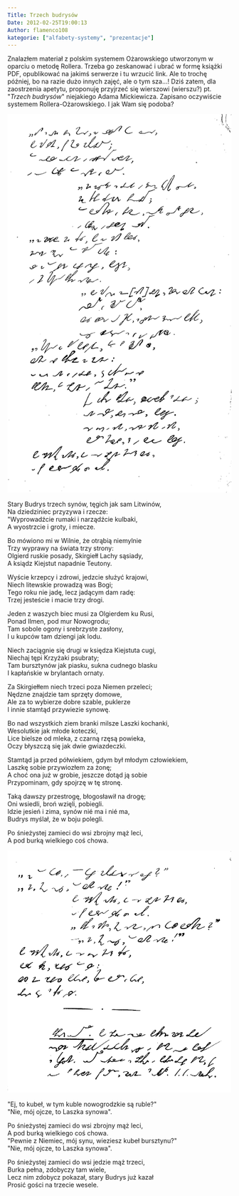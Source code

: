 ```yaml
---
Title: Trzech budrysów
Date: 2012-02-25T19:00:13
Author: flamenco108
kategorie: ["alfabety-systemy", "prezentacje"]
---
```


Znalazłem materiał z polskim systemem Ożarowskiego utworzonym w oparciu
o metodę Rollera. Trzeba go zeskanować i ubrać w formę książki PDF,
opublikować na jakimś serwerze i tu wrzucić link. Ale to trochę później,
bo na razie dużo innych zajęć, ale o tym sza...! Dziś zatem, dla
zaostrzenia apetytu, proponuję przyjrzeć się wierszowi (wierszu?) pt.
"*Trzech budrysów*" niejakiego Adama Mickiewicza. Zapisano oczywiście
systemem Rollera-Ożarowskiego. I jak Wam się podoba?

![](3_budr-001.png)



Stary Budrys trzech synów, tęgich jak sam Litwinów, \
Na dziedziniec przyzywa i rzecze:   \
"Wyprowadźcie rumaki i narządźcie kulbaki, \
A wyostrzcie i groty, i miecze.

Bo mówiono mi w Wilnie, że otrąbią niemylnie \
Trzy wyprawy na świata trzy strony: \
Olgierd ruskie posady, Skirgiełł Lachy sąsiady, \
A ksiądz Kiejstut napadnie Teutony.

Wyście krzepcy i zdrowi, jedzcie służyć krajowi, \
Niech litewskie prowadzą was Bogi; \
Tego roku nie jadę, lecz jadącym dam radę: \
Trzej jesteście i macie trzy drogi.

Jeden z waszych biec musi za Olgierdem ku Rusi, \
Ponad Ilmen, pod mur Nowogrodu; \
Tam sobole ogony i srebrzyste zasłony, \
I u kupców tam dziengi jak lodu.

Niech zaciągnie się drugi w księdza Kiejstuta cugi, \
Niechaj tępi Krzyżaki psubraty; \
Tam bursztynów jak piasku, sukna cudnego blasku \
I kapłańskie w brylantach ornaty.

Za Skirgiełłem niech trzeci poza Niemen przeleci; \
Nędzne znajdzie tam sprzęty domowe, \
Ale za to wybierze dobre szable, puklerze \
I innie stamtąd przywiezie synowę.

Bo nad wszystkich ziem branki milsze Laszki kochanki, \
Wesolutkie jak młode koteczki, \
Lice bielsze od mleka, z czarną rzęsą powieka, \
Oczy błyszczą się jak dwie gwiazdeczki.

Stamtąd ja przed półwiekiem, gdym był młodym człowiekiem, \
Laszkę sobie przywiozłem za żonę; \
A choć ona już w grobie, jeszcze dotąd ją sobie \
Przypominam, gdy spojrzę w tę stronę.

Taką dawszy przestrogę, błogosławił na drogę; \
Oni wsiedli, broń wzięli, pobiegli. \
Idzie jesień i zima, synów nié ma i nié ma, \
Budrys myślał, że w boju polegli.

Po śnieżystej zamieci do wsi zbrojny mąż leci, \
A pod burką wielkiego coś chowa. 


![](3_budr-002.png)


"Ej, to kubeł, w tym kuble nowogrodzkie są ruble?" \
"Nie, mój ojcze, to Laszka synowa".

Po śnieżystej zamieci do wsi zbrojny mąż leci, \
A pod burką wielkiego coś chowa. \
"Pewnie z Niemiec, mój synu, wieziesz kubeł bursztynu?" \
"Nie, mój ojcze, to Laszka synowa".

Po śnieżystej zamieci do wsi jedzie mąż trzeci, \
Burka pełna, zdobyczy tam wiele, \
Lecz nim zdobycz pokazał, stary Budrys już kazał \
Prosić gości na trzecie wesele. 
